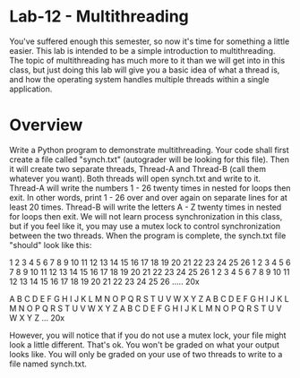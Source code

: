 # Lab-12 - Multithreading
You've suffered enough this semester, so now it's time for something a little easier. This lab is intended to be a simple introduction to multithreading. The topic of multithreading has much more to it than we will get into in this class, but just doing this lab will give you a basic idea of what a thread is, and how the operating system handles multiple threads within a single application.

# Overview
Write a Python program to demonstrate multithreading.  Your code shall first create a file called "synch.txt" (autograder will be looking for this file).  Then it will create two separate threads, Thread-A and Thread-B (call them whatever you want).  Both threads will open synch.txt and write to it. Thread-A will write the numbers 1 - 26 twenty times in nested for loops then exit. In other words, print 1 - 26 over and over again on separate lines for at least 20 times. Thread-B will write the letters A - Z twenty times in nested for loops then exit.  We will not learn process synchronization in this class, but if you feel like it, you may use a mutex lock to control synchronization between the two threads.  When the program is complete, the synch.txt file "should" look like this:
 

1 2 3 4 5 6 7 8 9 10 11 12 13 14 15 16 17 18 19 20 21 22 23 24 25 26
1 2 3 4 5 6 7 8 9 10 11 12 13 14 15 16 17 18 19 20 21 22 23 24 25 26
1 2 3 4 5 6 7 8 9 10 11 12 13 14 15 16 17 18 19 20 21 22 23 24 25 26
..... 20x

A B C D E F G H I J K L M N O P Q R S T U V W X Y Z
A B C D E F G H I J K L M N O P Q R S T U V W X Y Z
A B C D E F G H I J K L M N O P Q R S T U V W X Y Z
... 20x

However, you will notice that if you do not use a mutex lock, your file might look a little different.  That's ok.  You won't be graded on what your output looks like.  You will only be graded on your use of two threads to write to a file named synch.txt.
